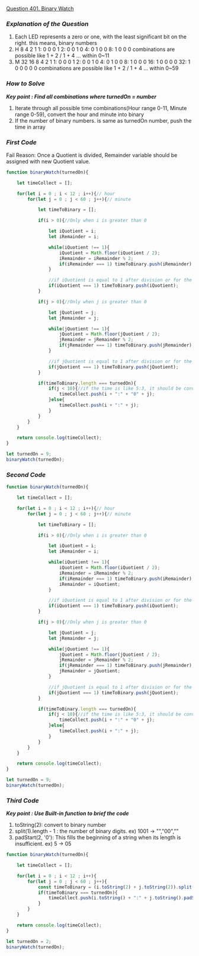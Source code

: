 [Question 401. Binary Watch](https://leetcode.com/problems/binary-watch/description/)
### _Explanation of the Question_

1.  Each LED represents a zero or one, with the least significant bit on the right.
		this means, binary numbers
2. H 8 4 2 1
		1:  0 0 0 1
		2:  0 0 1 0
		4:  0 1 0 0
		8:  1 0 0 0
		combinations are possible like 1 + 2 / 1 + 4 ... within 0~11
3. M 32 16 8 4 2 1
		1:  0 0 0 1
		2:  0 0 1 0
		4:  0 1 0 0
		8:  1 0 0 0
		16: 1 0 0 0 0
		32: 1 0 0 0 0 0
		combinations are possible like 1 + 2 / 1 + 4 ... within 0~59

### _How to Solve_

**_Key point : Find all combinations where turnedOn = number_**
1. Iterate through all possible time combinations(Hour range 0-11, Minute range 0-59), convert the hour and minute into binary
2. If the number of binary numbers. is same as turnedOn number, push the time in array

### _First Code_

Fail Reason: Once a Quotient is divided, Remainder variable should be assigned with new Quotient value.
```javascript
function binaryWatch(turnedOn){

    let timeCollect = [];

    for(let i = 0 ; i < 12 ; i++){// hour
        for(let j = 0 ; j < 60 ; j++){// minute

            let timeToBinary = [];

            if(i > 0){//Only when i is greater than 0

                let iQuotient = i;
                let iRemainder = i;

                while(iQuotient !== 1){
                    iQuotient = Math.floor(iQuotient / 2);
                    iRemainder = iRemainder % 2;   
                    if(iRemainder === 1) timeToBinary.push(iRemainder);
                }

                //if iQuotient is equal to 1 after division or for the first time
                if(iQuotient === 1) timeToBinary.push(iQuotient);
            }

            if(j > 0){//Only when j is greater than 0

                let jQuotient = j;
                let jRemainder = j;

                while(jQuotient !== 1){
                    jQuotient = Math.floor(jQuotient / 2);
                    jRemainder = jRemainder % 2;   
                    if(jRemainder === 1) timeToBinary.push(jRemainder);
                }

                //if jQuotient is equal to 1 after division or for the first time
                if(jQuotient === 1) timeToBinary.push(jQuotient);
            }

            if(timeToBinary.length === turnedOn){
                if(j < 10){//if the time is like 5:3, it should be converted to 5:03
                    timeCollect.push(i + ":" + "0" + j);
                }else{
                    timeCollect.push(i + ":" + j);
                }
            }
        }
    }

    return console.log(timeCollect);
}

let turnedOn = 9;
binaryWatch(turnedOn);
```

### _Second Code_

```javascript
function binaryWatch(turnedOn){

    let timeCollect = [];

    for(let i = 0 ; i < 12 ; i++){// hour
        for(let j = 0 ; j < 60 ; j++){// minute

            let timeToBinary = [];

            if(i > 0){//Only when i is greater than 0

                let iQuotient = i;
                let iRemainder = i;

                while(iQuotient !== 1){
                    iQuotient = Math.floor(iQuotient / 2);
                    iRemainder = iRemainder % 2;   
                    if(iRemainder === 1) timeToBinary.push(iRemainder);
                    iRemainder = iQuotient;
                }

                //if iQuotient is equal to 1 after division or for the first time
                if(iQuotient === 1) timeToBinary.push(iQuotient);
            }

            if(j > 0){//Only when j is greater than 0

                let jQuotient = j;
                let jRemainder = j;

                while(jQuotient !== 1){
                    jQuotient = Math.floor(jQuotient / 2);
                    jRemainder = jRemainder % 2;   
                    if(jRemainder === 1) timeToBinary.push(jRemainder);
                    jRemainder = jQuotient;
                }

                //if jQuotient is equal to 1 after division or for the first time
                if(jQuotient === 1) timeToBinary.push(jQuotient);
            }

            if(timeToBinary.length === turnedOn){
                if(j < 10){//if the time is like 5:3, it should be converted to 5:03
                    timeCollect.push(i + ":" + "0" + j);
                }else{
                    timeCollect.push(i + ":" + j);
                }
            }
        }
    }

    return console.log(timeCollect);
}

let turnedOn = 9;
binaryWatch(turnedOn);
```

### _Third Code_

**_Key point : Use Built-in function to brief the code_**

1. toString(2): convert to binary number
2. split(1).length - 1 : the number of binary digits. 
	ex) 1001 -> "","00",""
3. padStart(2, '0'): This fills the beginning of a string when its length is insufficient.
	ex) 5 -> 05

```javascript
function binaryWatch(turnedOn){

    let timeCollect = [];

    for(let i = 0 ; i < 12 ; i++){
        for(let j = 0 ; j < 60 ; j++){
            const timeToBinary = (i.toString(2) + j.toString(2)).split("1").length - 1;
            if(timeToBinary === turnedOn){
                timeCollect.push(i.toString() + ":" + j.toString().padStart(2,"0"));
            }
        }
    }

    return console.log(timeCollect);
}

let turnedOn = 2;
binaryWatch(turnedOn);
```